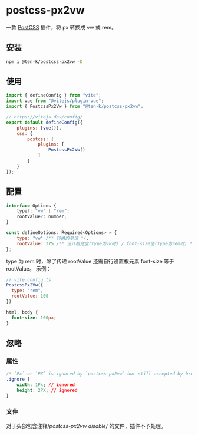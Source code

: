 # postcss-px2vw

一款 [PostCSS](https://github.com/postcss/postcss) 插件，将 px 转换成 vw 或 rem。

## 安装

```bash
npm i @ten-k/postcss-px2vw -D
```

## 使用

```js
import { defineConfig } from "vite";
import vue from "@vitejs/plugin-vue";
import { PostcssPx2Vw } from "@ten-k/postcss-px2vw";

// https://vitejs.dev/config/
export default defineConfig({
	plugins: [vue()],
	css: {
		postcss: {
			plugins: [
				PostcssPx2Vw()
			]
		}
	}
});
```

## 配置

```js
interface Options {
	type?: "vw" | "rem";
	rootValue?: number;
}

const defineOptions: Required<Options> = {
	type: "vw" /** 转换的单位 */,
	rootValue: 375 /** 设计稿宽度(type为vw时) / font-size值(type为rem时) */
};
```

type 为 rem 时，除了传递 rootValue 还需自行设置根元素 font-size 等于 rootValue。
示例：

```js
// vite.config.ts
PostcssPx2Vw({
  type: "rem",
  rootValue: 100
})
```

```css
html, body {
  font-size: 100px;
}
```

## 忽略

### 属性

``` css
/* `Px` or `PX` is ignored by `postcss-px2vw` but still accepted by browsers*/
.ignore {
    width: 1Px; // ignored
    height: 2PX; // ignored
}
```

### 文件

对于头部包含注释/*postcss-px2vw disable*/ 的文件，插件不予处理。

